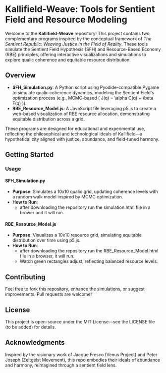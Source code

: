 # Kallifield-Weave: Tools for Sentient Field and Resource Modeling

Welcome to the **Kallifield-Weave** repository! This project contains two complementary programs inspired by the conceptual framework of *The Sentient Republic: Weaving Justice in the Field of Reality*. These tools simulate the Sentient Field Hypothesis (SFH) and Resource-Based Economy (RBE) principles, offering interactive visualizations and simulations to explore qualic coherence and equitable resource distribution.

## Overview

- **SFH_Simulation.py**: A Python script using Pyodide-compatible Pygame to simulate qualic coherence dynamics, modeling the Sentient Field's optimization process (e.g., MCMC-based \( J(q) = \alpha C(q) + \beta F(q) \)).
- **RBE_Resource_Model.js**: A JavaScript file leveraging p5.js to create a web-based visualization of RBE resource allocation, demonstrating equitable distribution across a grid.

These programs are designed for educational and experimental use, reflecting the philosophical and technological ideals of Kallifield—a hypothetical city aligned with justice, abundance, and field-tuned harmony.

## Getting Started
### Usage

#### SFH_Simulation.py
- **Purpose**: Simulates a 10x10 qualic grid, updating coherence levels with a random walk model inspired by MCMC optimization.
- **How to Run**:
  - after downloading the repository run the simulation.html file in a brower and it will run.

#### RBE_Resource_Model.js
- **Purpose**: Visualizes a 10x10 resource grid, simulating equitable distribution over time using p5.js.
- **How to Run**:
  - after downloading the repository run the RBE_Resource_Model.html file in a browser, it will run.
  - Watch green rectangles adjust, reflecting balanced resource levels.

## Contributing
Feel free to fork this repository, enhance the simulations, or suggest improvements. Pull requests are welcome!

## License
This project is open-source under the MIT License—see the LICENSE file (to be added) for details.

## Acknowledgments
Inspired by the visionary work of Jacque Fresco (Venus Project) and Peter Joseph (Zeitgeist Movement), this repo embodies their ideals of abundance and harmony, reimagined through a sentient field lens.
